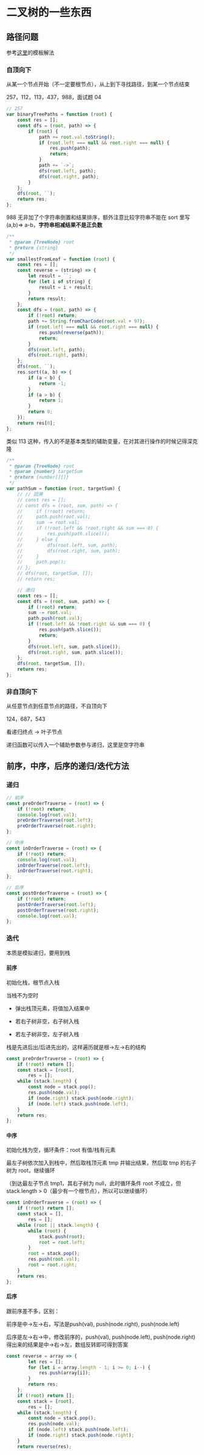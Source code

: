 # 二叉树的一些东西

## 路径问题

参考[这里](https://leetcode-cn.com/problems/binary-tree-paths/solution/yi-pian-wen-zhang-jie-jue-suo-you-er-cha-5f58/)的模板解法

### 自顶向下

从某一个节点开始（不一定要根节点），从上到下寻找路径，到某一个节点结束

257，112，113，437，988，面试题 04

```js
// 257
var binaryTreePaths = function (root) {
    const res = [];
    const dfs = (root, path) => {
        if (root) {
            path += root.val.toString();
            if (root.left === null && root.right === null) {
                res.push(path);
                return;
            }
            path += `->`;
            dfs(root.left, path);
            dfs(root.right, path);
        }
    };
    dfs(root, ``);
    return res;
};
```

988 无非加了个字符串倒置和结果排序，额外注意比较字符串不能在 sort 里写(a,b)=> a-b，**字符串相减结果不是正负数**

```js
/**
 * @param {TreeNode} root
 * @return {string}
 */
var smallestFromLeaf = function (root) {
    const res = [];
    const reverse = (string) => {
        let result = ``;
        for (let i of string) {
            result = i + result;
        }
        return result;
    };
    const dfs = (root, path) => {
        if (!root) return;
        path += String.fromCharCode(root.val + 97);
        if (root.left === null && root.right === null) {
            res.push(reverse(path));
            return;
        }
        dfs(root.left, path);
        dfs(root.right, path);
    };
    dfs(root, ``);
    res.sort((a, b) => {
        if (a < b) {
            return -1;
        }
        if (a > b) {
            return 1;
        }
        return 0;
    });
    return res[0];
};
```

类似 113 这种，传入的不是基本类型的辅助变量，在对其进行操作的时候记得深克隆

```js
/**
 * @param {TreeNode} root
 * @param {number} targetSum
 * @return {number[][]}
 */
var pathSum = function (root, targetSum) {
    // // 回溯
    // const res = [];
    // const dfs = (root, sum, path) => {
    //     if (!root) return;
    //     path.push(root.val);
    //     sum -= root.val;
    //     if (!root.left && !root.right && sum === 0) {
    //         res.push(path.slice());
    //     } else {
    //         dfs(root.left, sum, path);
    //         dfs(root.right, sum, path);
    //     }
    //     path.pop();
    // };
    // dfs(root, targetSum, []);
    // return res;

    // 递归
    const res = [];
    const dfs = (root, sum, path) => {
        if (!root) return;
        sum -= root.val;
        path.push(root.val);
        if (!root.left && !root.right && sum === 0) {
            res.push(path.slice());
            return;
        }
        dfs(root.left, sum, path.slice());
        dfs(root.right, sum, path.slice());
    };
    dfs(root, targetSum, []);
    return res;
};
```

### 非自顶向下

从任意节点到任意节点的路径，不自顶向下

124，687，543

看递归终点 -> 叶子节点

递归函数可以传入一个辅助参数参与递归，这里是空字符串

## 前序，中序，后序的递归/迭代方法

### 递归

```js
// 前序
const preOrderTraverse = (root) => {
    if (!root) return;
    console.log(root.val);
    preOrderTraverse(root.left);
    preOrderTraverse(root.right);
};

// 中序
const inOrderTraverse = (root) => {
    if (!root) return;
    console.log(root.val);
    inOrderTraverse(root.left);
    inOrderTraverse(root.right);
};

// 后序
const postOrderTraverse = (root) => {
    if (!root) return;
    postOrderTraverse(root.left);
    postOrderTraverse(root.right);
    console.log(root.val);
};
```

### 迭代

本质是模拟递归，要用到栈

#### 前序

初始化栈，根节点入栈

当栈不为空时

-   弹出栈顶元素，将值加入结果中

-   若右子树非空，右子树入栈

-   若左子树非空，左子树入栈

栈是先进后出/后进先出的，这样遍历就是根->左->右的结构

```js
const preOrderTraverse = (root) => {
    if (!root) return [];
    const stack = [root],
        res = [];
    while (stack.length) {
        const node = stack.pop();
        res.push(node.val);
        if (node.right) stack.push(node.right);
        if (node.left) stack.push(node.left);
    }
    return res;
};
```

#### 中序

初始化栈为空，循环条件：root 有值/栈有元素

最左子树依次加入到栈中，然后取栈顶元素 tmp 并输出结果，然后取 tmp 的右子树为 root，继续循环

（到达最左子节点 tmp1，其右子树为 null，此时循环条件 root 不成立，但 stack.length > 0（最少有一个根节点），所以可以继续循环）

```js
const inOrderTraverse = (root) => {
    if (!root) return [];
    const stack = [],
        res = [];
    while (root || stack.length) {
        while (root) {
            stack.push(root);
            root = root.left;
        }
        root = stack.pop();
        res.push(root.val);
        root = root.right;
    }
    return res;
};
```

#### 后序

跟前序差不多，区别：

前序是中->左->右，写法是push(val), push(node.right), push(node.left)

后序是左->右->中，修改前序的，push(val), push(node.left), push(node.right) 得出来的结果是中->右->左，数组反转即可得到答案

```js
const reverse = array => {
        let res = [];
        for (let i = array.length - 1; i >= 0; i--) {
            res.push(array[i]);
        }
        return res;
    };
    if (!root) return [];
    const stack = [root],
        res = [];
    while (stack.length) {
        const node = stack.pop();
        res.push(node.val);
        if (node.left) stack.push(node.left);
        if (node.right) stack.push(node.right);
    }
    return reverse(res);
```